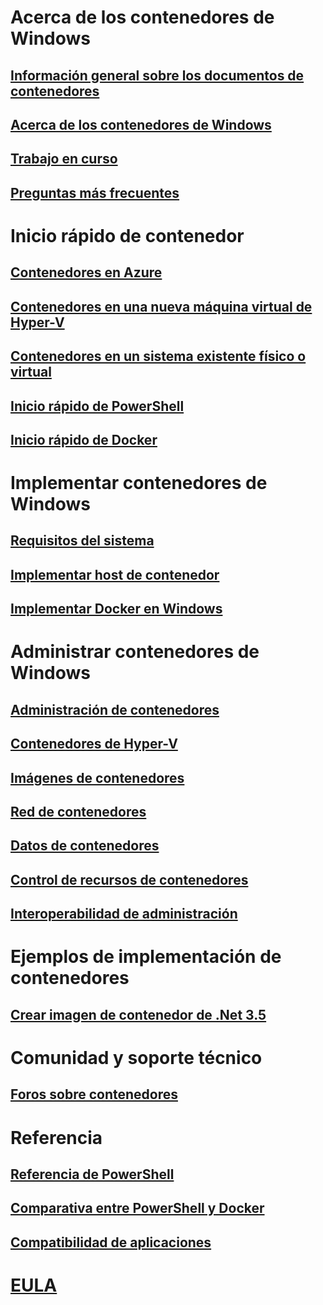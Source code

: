 # Acerca de los contenedores de Windows

## [Información general sobre los documentos de contenedores](./containers_welcome.md)

## [Acerca de los contenedores de Windows](about/about_overview.md)

## [Trabajo en curso](about/work_in_progress.md)

## [Preguntas más frecuentes](about/faq.md)

# Inicio rápido de contenedor

## [Contenedores en Azure](quick_start/azure_setup.md)

## [Contenedores en una nueva máquina virtual de Hyper-V](quick_start/container_setup.md)

## [Contenedores en un sistema existente físico o virtual](quick_start/inplace_setup.md)

## [Inicio rápido de PowerShell](quick_start/manage_powershell.md)

## [Inicio rápido de Docker](quick_start/manage_docker.md)

# Implementar contenedores de Windows

## [Requisitos del sistema](deployment/system_requirements.md)

## [Implementar host de contenedor](deployment/deployment.md)

## [Implementar Docker en Windows](deployment/docker_windows.md)

# Administrar contenedores de Windows

## [Administración de contenedores](management/manage_containers.md)

## [Contenedores de Hyper-V](management/hyperv_container.md)

## [Imágenes de contenedores](management/manage_images.md)

## [Red de contenedores](management/container_networking.md)

## [Datos de contenedores](management/manage_data.md)

## [Control de recursos de contenedores](management/manage_resources.md)

## [Interoperabilidad de administración](management/hcs_powershell.md)

# Ejemplos de implementación de contenedores

## [Crear imagen de contenedor de .Net 3.5](examples/dotnet35.md)

# Comunidad y soporte técnico

## [Foros sobre contenedores](https://social.msdn.microsoft.com/Forums/en-US/home?forum=windowscontainers)

# Referencia

## [Referencia de PowerShell](https://technet.microsoft.com/en-us/library/mt433069.aspx)

## [Comparativa entre PowerShell y Docker](reference/ps_docker_comparison.md)

## [Compatibilidad de aplicaciones](reference/app_compat.md)

# [EULA](EULA.md)


